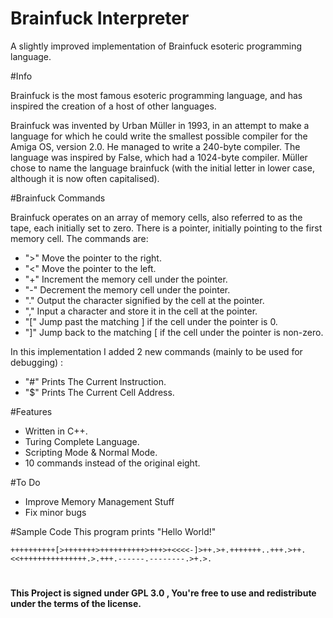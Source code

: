 # Brainfuck Interpreter

A slightly improved implementation of Brainfuck esoteric programming language.

#Info 

Brainfuck is the most famous esoteric programming language, and has inspired the creation of a host of other languages. 

Brainfuck was invented by Urban Müller in 1993, in an attempt to make a language for which he could write the smallest possible compiler for the Amiga OS, version 2.0. He managed to write a 240-byte compiler. The language was inspired by False, which had a 1024-byte compiler. Müller chose to name the language brainfuck (with the initial letter in lower case, although it is now often capitalised).

#Brainfuck Commands 

Brainfuck operates on an array of memory cells, also referred to as the tape, each initially set to zero. There is a pointer, initially pointing to the first memory cell. The commands are:

- ">"	   Move the pointer to the right. 
- "<"	   Move the pointer to the left. 
- "+" 	 Increment the memory cell under the pointer. 
- "-" 	 Decrement the memory cell under the pointer. 
- "."	   Output the character signified by the cell at the pointer. 
- ","	   Input a character and store it in the cell at the pointer. 
- "["    Jump past the matching ] if the cell under the pointer is 0. 
- "]"	   Jump back to the matching [ if the cell under the pointer is non-zero. 

In this implementation I added 2 new commands (mainly to be used for debugging) :

- "#"    Prints The Current Instruction.
- "$"    Prints The Current Cell Address.

#Features 

- Written in C++.
- Turing Complete Language.
- Scripting Mode & Normal Mode.
- 10 commands instead of the original eight.

#To Do

- Improve Memory Management Stuff
- Fix minor bugs

#Sample Code 
This program prints "Hello World!"

    ++++++++++[>+++++++>++++++++++>+++>+<<<<-]>++.>+.+++++++..+++.>++.<<+++++++++++++++.>.+++.------.--------.>+.>.

#
**This Project is signed under GPL 3.0 , You're free to use and redistribute under the terms of the license.**
